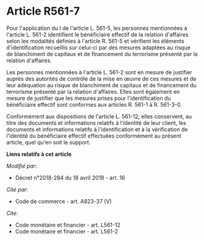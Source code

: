 # Article R561-7

Pour l'application du I de l'article L. 561-5, les personnes mentionnées à l'article L. 561-2 identifient le bénéficiaire
effectif de la relation d'affaires selon les modalités définies à l'article R. 561-5 et vérifient les éléments
d'identification recueillis sur celui-ci par des mesures adaptées au risque de blanchiment de capitaux et de financement du
terrorisme présenté par la relation d'affaires.

Les personnes mentionnées à l'article L. 561-2 sont en mesure de justifier auprès des autorités de contrôle de la mise en
œuvre de ces mesures et de leur adéquation au risque de blanchiment de capitaux et de financement du terrorisme présenté par
la relation d'affaires. Elles sont également en mesure de justifier que les mesures prises pour l'identification du
bénéficiaire effectif sont conformes aux articles R. 561-1 à R. 561-3-0.

Conformément aux dispositions de l'article L. 561-12, elles conservent, au titre des documents et informations relatifs à
l'identité de leur client, les documents et informations relatifs à l'identification et à la vérification de l'identité du
bénéficiaire effectif effectuées conformément au présent article, quel qu'en soit le support.

**Liens relatifs à cet article**

_Modifié par_:

  - Décret n°2018-284 du 18 avril 2018 - art. 16

_Cité par_:

  - Code de commerce - art. A823-37 (V)

_Cite_:

  - Code monétaire et financier - art. L561-12
  - Code monétaire et financier - art. L561-2
